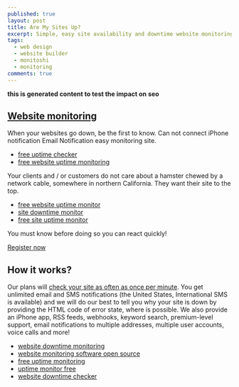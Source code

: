 ```yaml
---
published: true
layout: post
title: Are My Sites Up?
excerpt: Simple, easy site availability and downtime website monitoring
tags:
  - web design
  - website builder
  - monitoshi
  - monitoring
comments: true
---
```

__this is generated content to test the impact on seo__

## [Website monitoring](https://lexoyo.me/monitoshi-website/)

When your websites go down, be the first to know.
Can not connect iPhone notification Email Notification
easy monitoring site.

* [free uptime checker](http://www.hongkiat.com/blog/monitor-website-up-downtime-30-free-web-services-and-tools/)
* [free website uptime monitoring](http://alternativeto.net/software/monitoshi/)

Your clients and / or customers do not care about a hamster chewed by a network cable, somewhere in northern California. They want their site to the top.

* [free website uptime monitor](https://lexoyo.me/monitoshi-website/)
* [site downtime monitor](http://alternativeto.net/software/nonstop-qa/)
* [free site uptime monitor](http://alternativeto.net/software/sitemonitor/)

You must know before doing so you can react quickly!

[Register now](https://lexoyo.me/monitoshi-website/)

## How it works?

Our plans will [check your site as often as once per minute](https://lexoyo.me/monitoshi-website/). You get unlimited email and SMS notifications (the United States, International SMS is available) and we will do our best to tell you why your site is down by providing the HTML code of error state, where is possible. We also provide an iPhone app, RSS feeds, webhooks, keyword search, premium-level support, email notifications to multiple addresses, multiple user accounts, voice calls and more!

* [website downtime monitoring](http://alternativeto.net/software/websitepulse/)
* [website monitoring software open source](http://alternativeto.net/software/ez-website-monitoring/)
* [free uptime monitoring](https://lexoyo.me/monitoshi-website/)
* [uptime monitor free](https://lexoyo.me/monitoshi-website/)
* [website downtime checker](https://lexoyo.me/monitoshi-website/)
